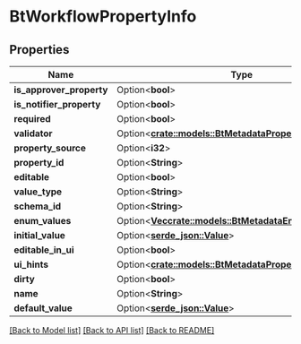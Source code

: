 # BtWorkflowPropertyInfo

## Properties

Name | Type | Description | Notes
------------ | ------------- | ------------- | -------------
**is_approver_property** | Option<**bool**> |  | [optional]
**is_notifier_property** | Option<**bool**> |  | [optional]
**required** | Option<**bool**> |  | [optional]
**validator** | Option<[**crate::models::BtMetadataPropertyValidatorInfo**](BTMetadataPropertyValidatorInfo.md)> |  | [optional]
**property_source** | Option<**i32**> |  | [optional]
**property_id** | Option<**String**> |  | [optional]
**editable** | Option<**bool**> |  | [optional]
**value_type** | Option<**String**> |  | [optional]
**schema_id** | Option<**String**> |  | [optional]
**enum_values** | Option<[**Vec<crate::models::BtMetadataEnumValueInfo>**](BTMetadataEnumValueInfo.md)> |  | [optional]
**initial_value** | Option<[**serde_json::Value**](.md)> |  | [optional]
**editable_in_ui** | Option<**bool**> |  | [optional]
**ui_hints** | Option<[**crate::models::BtMetadataPropertyUiHintsInfo**](BTMetadataPropertyUiHintsInfo.md)> |  | [optional]
**dirty** | Option<**bool**> |  | [optional]
**name** | Option<**String**> |  | [optional]
**default_value** | Option<[**serde_json::Value**](.md)> |  | [optional]

[[Back to Model list]](../README.md#documentation-for-models) [[Back to API list]](../README.md#documentation-for-api-endpoints) [[Back to README]](../README.md)


